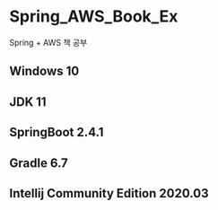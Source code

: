 # Spring_AWS_Book_Ex
Spring + AWS 책 공부

## Windows 10
## JDK 11
## SpringBoot 2.4.1
## Gradle 6.7
## Intellij Community Edition 2020.03
